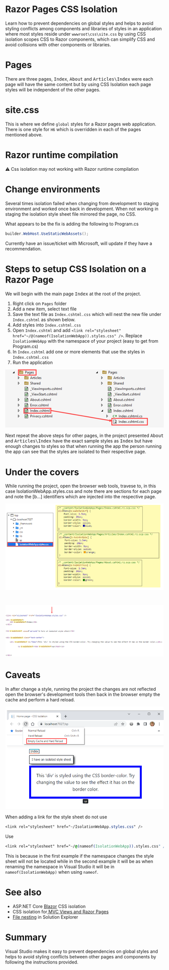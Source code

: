 # Razor Pages CSS Isolation

Learn how to prevent dependencies on global styles and helps to avoid styling conflicts among components and libraries of styles in an application where most styles reside under `wwwroot\css\site.css` by using CSS isolation scopes CSS to Razor components, which can simplify CSS and avoid collisions with other components or libraries.

# Pages

There are three pages, <kbd>Index</kbd>, <kbd>About</kbd> and <kbd>Articles\\Index</kbd> were each page will have the same content but by using CSS Isolation each page styles will be independent of the other pages.

# site.css

This is where we define `global` styles for a Razor pages web application. There is one style for `H6` which is overridden in each of the pages mentioned above.

# Razor runtime compilation

:warning: Css isolation may not working with Razor runtime compilation

# Change environments

Several times isolation failed when changing from development to staging environment and worked once back in development. When not working in staging the isolation style sheet file mirrored the page, no CSS.

What appears to be the fix is adding the following to Program.cs

```csharp
builder.WebHost.UseStaticWebAssets();
```

Currently have an issue/ticket with Microsoft, will update if they have a recommendation.

# Steps to setup CSS Isolation on a Razor Page

We will begin with the main page <kbd>Index</kbd> at the root of the project.

1. Right click on `Pages` folder
1. Add a new item, select text file
1. Save the text file as `Index.cshtml.css` which will nest the new file under `Index.cshtml` as shown below.
1. Add styles into `Index.cshtml.css`
1. Open `Index.cshtml` and add `<link rel="stylesheet" href="~/@(nameof(IsolationWebApp)).styles.css" />`. Replace `IsolationWebApp` with the namespace of your project (easy to get from Program.cs)
1. In `Index.cshtml` add one or more elements that use the styles in `Index.cshtml.css`
1. Run the application

![Figure1](assets/figure1.png)

Next repeat the above steps for other pages, in the project presented <kbd>About</kbd> and <kbd>Articles\\Index</kbd> have the exact sample styles as <kbd>Index</kbd> but have enough changes to styles so that when running the app the person running the app can see that the styles are isolated to their respective page.

# Under the covers

While running the project, open the browser web tools, travese to, in this case IsolationWebApp.styles.css and note there are sections for each page and note the [b...] identifiers which are injected into the respective page.

![Figure2](assets/figure2.png)

</br>

![Figure3](assets/figure3.png)


# Caveats

In after change a style, running the project the changes are not reflected open the browser's development tools then back in the browser empty the cache and perform a hard reload.

![Empty Cache](assets/emptyCache.png)

When adding a link for the style sheet do not use

```css
<link rel="stylesheet" href="~/IsolationWebApp.styles.css" />
```

Use

```css
<link rel="stylesheet" href="~/@(nameof(IsolationWebApp)).styles.css" />
```

This is because in the first example if the namespace changes the style sheet will not be located while in the second example it will be as when renaming the namespace in Visual Studio it will be in `nameof(IsolationWebApp)` when using `nameof`.

# See also

- ASP.NET Core [Blazor](https://learn.microsoft.com/en-us/aspnet/core/blazor/components/css-isolation?view=aspnetcore-6.0) CSS isolation
- CSS isolation for[ MVC Views and Razor Pages](https://asp.net-hacker.rocks/2021/05/10/aspnetcore6-08-css-isolation.html)
- [File nesting](https://learn.microsoft.com/en-us/visualstudio/ide/file-nesting-solution-explorer?view=vs-2022) in Solution Explorer


# Summary

Visual Studio makes it easy to prevent dependencies on global styles and helps to avoid styling conflicts between other pages and components by following the instructions provided.